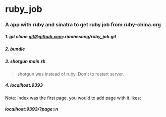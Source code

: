 # ruby_job
### A app with ruby and sinatra to get ruby job from ruby-china.org

##### 1. git clone git@github.com:xiaohesong/ruby_job.git

##### 2. bundle  

##### 3. shotgun main.rb  

> shotgun was instead of ruby. Don't to restart server.
 
##### 4. localhost:9393



Note: Index was the first page. you would to add page with it.likes:

  
##### localhost:9393/?page=n
